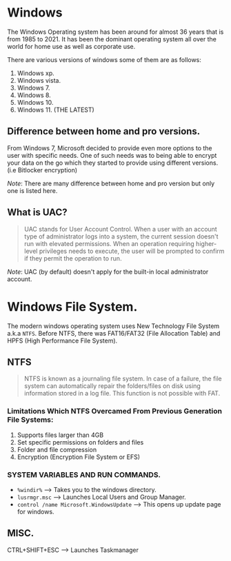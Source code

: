 # Windows

The Windows Operating system has been around for almost 36 years that is from 1985 to 2021. It has been the dominant operating system all over the world for home use as well as corporate use. 

There are various versions of windows some of them are as follows: 
1. Windows xp.
1. Windows vista. 
1. Windows 7. 
1. Windows 8.
1. Windows 10. 
1. Windows 11. (THE LATEST)

## Difference between home and pro versions.

From Windows 7, Microsoft decided to provide even more options to the user with specific needs. One of such needs was to being able to encrypt your data on the go which they started to provide using different versions. (i.e Bitlocker encryption)

*Note*: There are many difference between home and pro version but only one is listed here. 

## What is UAC? 
> UAC stands for User Account Control. When a user with an account type of administrator logs into a system, the current session doesn't run with elevated permissions. When an operation requiring higher-level privileges needs to execute, the user will be prompted to confirm if they permit the operation to run. 

*Note*: UAC (by default) doesn't apply for the built-in local administrator account. 

# Windows File System. 

The modern windows operating system uses New Technology File System a.k.a `NTFS`. Before NTFS, there was FAT16/FAT32 (File Allocation Table) and HPFS (High Performance File System).

## NTFS

> NTFS is known as a journaling file system. In case of a failure, the file system can automatically repair the folders/files on disk using information stored in a log file. This function is not possible with FAT.   

### Limitations Which NTFS Overcamed From Previous Generation File Systems: 

1. Supports files larger than 4GB
1. Set specific permissions on folders and files
1. Folder and file compression
1. Encryption (Encryption File System or EFS)


### SYSTEM VARIABLES AND RUN COMMANDS. 

- `%windir%` --> Takes you to the windows directory. 
- `lusrmgr.msc` --> Launches Local Users and Group Manager.
- `control /name Microsoft.WindowsUpdate` --> This opens up update page for windows. 

## MISC.

CTRL+SHIFT+ESC --> Launches Taskmanager
